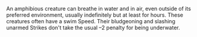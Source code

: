 An amphibious creature can breathe in water and in air, even outside of its preferred environment, usually indefinitely but at least for hours. These creatures often have a swim Speed. Their bludgeoning and slashing unarmed Strikes don't take the usual –2 penalty for being underwater.